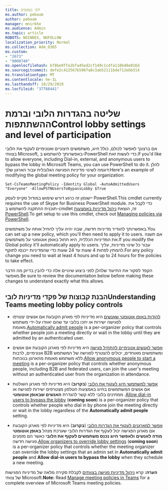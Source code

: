 ```yaml
---
title: לובי מעקפים
ms.author: pebaum
author: pebaum
manager: mnirkhe
ms.audience: Admin
ms.topic: article
ROBOTS: NOINDEX, NOFOLLOW
localization_priority: Normal
ms.collection: Adm_O365
ms.custom:
- "2673"
- "9000740"
ms.openlocfilehash: bf8be9ffe2bfa45ed2cf149c1c4fa118b40e816d
ms.sourcegitcommit: defe2c412567b596fa8c3ab52111bde712ebb314
ms.translationtype: MT
ms.contentlocale: he-IL
ms.lasthandoff: 10/29/2019
ms.locfileid: "37768441"
---
```

# <a name="control-lobby-settings-and-level-of-participation"></a><span data-ttu-id="2c092-102">שליטה בהגדרות הלובי וברמת ההשתתפות</span><span class="sxs-lookup"><span data-stu-id="2c092-102">Control lobby settings and level of participation</span></span>

<span data-ttu-id="2c092-103">אם ברצונך לאפשר לכולם, כולל חיוג, משתמשים חיצוניים ואנונימיים לעקוף את הלובי בצוותי Microsoft, באפשרותך להשתמש ב-PowerShell כדי לעשות זאת.</span><span class="sxs-lookup"><span data-stu-id="2c092-103">If you'd like to allow everyone, including Dial-in, external, and anonymous users to bypass the lobby in Microsoft Teams, you can use PowerShell to do it.</span></span> <span data-ttu-id="2c092-104">להלן דוגמה לשינוי מדיניות הפגישה הגלובלית עבור הארגון שלך:</span><span class="sxs-lookup"><span data-stu-id="2c092-104">Here's an example of modifying the global meeting policy for your organization:</span></span>

`Set-CsTeamsMeetingPolicy -Identity Global -AutoAdmittedUsers "Everyone" -AllowPSTNUsersToBypassLobby $True`

<span data-ttu-id="2c092-105">יישומון זה כרגע דורש שימוש במודול סקייפ לעסק PowerShell.</span><span class="sxs-lookup"><span data-stu-id="2c092-105">This cmdlet currently requires the use of Skype for Business PowerShell module.</span></span> <span data-ttu-id="2c092-106">כדי לקבל את תוכנית ההתקנה להשתמש ב-cmdlet זה, הוצאת [ניהול מדיניות באמצעות PowerShell](https://docs.microsoft.com/en-us/microsoftteams/teams-powershell-overview#managing-policies-via-powershell).</span><span class="sxs-lookup"><span data-stu-id="2c092-106">To get setup to use this cmdlet, check out [Managing policies via PowerShell](https://docs.microsoft.com/en-us/microsoftteams/teams-powershell-overview#managing-policies-via-powershell).</span></span>

<span data-ttu-id="2c092-107">באפשרותך להגדיר מדיניות חדשה, שבה יהיה עליך להחיל אותה על משתמשים.</span><span class="sxs-lookup"><span data-stu-id="2c092-107">You can set up a new policy, which you'll then need to apply it to users.</span></span> <span data-ttu-id="2c092-108">אם תשנה את המדיניות הכללית, היא תחול באופן אוטומטי על משתמשים.</span><span class="sxs-lookup"><span data-stu-id="2c092-108">If you modify the Global policy it'll automatically apply to users.</span></span> <span data-ttu-id="2c092-109">עבור כל שינוי מדיניות, עליך להמתין לפחות 4 שעות עד 24 שעות כדי שהמדיניות ייכנסו לתוקף.</span><span class="sxs-lookup"><span data-stu-id="2c092-109">For any policy change you need to wait at least 4 hours and up to 24 hours for the policies to take effect.</span></span>

<span data-ttu-id="2c092-110">הקפד לסקור את התיעוד שלהלן לפני ביצוע שינויים אלה כדי להבין בדיוק מה הדבר מאפשר.</span><span class="sxs-lookup"><span data-stu-id="2c092-110">Be sure to review the documentation below before making these changes to understand exactly what this allows.</span></span>

## <a name="understanding-teams-meeting-lobby-policy-controls"></a><span data-ttu-id="2c092-111">הבנת קבוצות של פקדי מדיניות לובי</span><span class="sxs-lookup"><span data-stu-id="2c092-111">Understanding Teams meeting lobby policy controls</span></span>

- <span data-ttu-id="2c092-112">[להודות באופן אוטומטי שאנשים](https://docs.microsoft.com/microsoftteams/meeting-policies-in-teams#automatically-admit-people) היא מדיניות לפי מארגן הקובעת אם אנשים יצטרפו לפגישה ישירות או יחכו בלובי עד שהם יאוודו על-ידי משתמש מאומת.</span><span class="sxs-lookup"><span data-stu-id="2c092-112">[Automatically admit people](https://docs.microsoft.com/microsoftteams/meeting-policies-in-teams#automatically-admit-people) is a per-organizer policy that controls whether people join a meeting directly or wait in the lobby until they are admitted by an authenticated user.</span></span>

- <span data-ttu-id="2c092-113">[אפשר לאנשים אנונימיים להתחיל פגישה](https://docs.microsoft.com/microsoftteams/meeting-policies-in-teams#allow-anonymous-people-to-start-a-meeting) היא מדיניות לפי מארגן הקובעת אם אנשים אנונימיים, לרבות B2B ומשתמשים מאוחדים, יכולים להצטרף לפגישה של המשתמש ללא משתמש מאומת מהארגון בנוכחות.</span><span class="sxs-lookup"><span data-stu-id="2c092-113">[Allow anonymous people to start a meeting](https://docs.microsoft.com/microsoftteams/meeting-policies-in-teams#allow-anonymous-people-to-start-a-meeting) is a per-organizer policy that controls whether anonymous people, including B2B and federated users, can join the user's meeting without an authenticated user from the organization in attendance.</span></span>

- <span data-ttu-id="2c092-114">[אפשר למשתמשי חיוג לעקוף את הלובי](https://docs.microsoft.com/en-us/microsoftteams/meeting-policies-in-teams#allow-dial-in-users-to-bypass-the-lobby-coming-soon) (**בקרוב**) היא מדיניות לפי מארגן השולטת אם אנשים המשתמשים בחיוג באמצעות הטלפון מצטרפים ישירות לפגישה או ממתינים בלובי ללא קשר להגדרת **האנשים שבאופן אוטומטי** .</span><span class="sxs-lookup"><span data-stu-id="2c092-114">[Allow dial-in users to bypass the lobby](https://docs.microsoft.com/en-us/microsoftteams/meeting-policies-in-teams#allow-dial-in-users-to-bypass-the-lobby-coming-soon) (**coming soon**) is a per-organizer policy that controls whether people who dial in by phone join the meeting directly or wait in the lobby regardless of the **Automatically admit people** setting.</span></span>

- <span data-ttu-id="2c092-115">[אפשר למארגנים לעקוף את הגדרות הלובי](https://docs.microsoft.com/microsoftteams/meeting-policies-in-teams#allow-organizers-to-override-lobby-settings-coming-soon) (**בקרוב**) היא מדיניות לפי מארגן הקובעת אם מארגן הפגישה יכול לעקוף את הגדרות הלובי שערכת מנהל **באופן אוטומטי מודה לאנשים** **ולאפשר חיוג נכנס משתמשים לעקוף את הלובי** כאשר הם מזמנים פגישה חדשה.</span><span class="sxs-lookup"><span data-stu-id="2c092-115">[Allow organizers to override lobby settings](https://docs.microsoft.com/microsoftteams/meeting-policies-in-teams#allow-organizers-to-override-lobby-settings-coming-soon) (**coming soon**) is a per-organizer policy that controls whether the meeting organizer can override the lobby settings that an admin set in **Automatically admit people** and **Allow dial-in users to bypass the lobby** when they schedule a new meeting.</span></span>

<span data-ttu-id="2c092-116">**הערה:** קרא [ניהול מדיניות פגישה בצוותים](https://docs.microsoft.com/en-us/microsoftteams/meeting-policies-in-teams) לקבלת סקירה מלאה של מדיניות הפגישות של צוותי Microsoft.</span><span class="sxs-lookup"><span data-stu-id="2c092-116">**Note:** Read [Manage meeting policies in Teams](https://docs.microsoft.com/en-us/microsoftteams/meeting-policies-in-teams) for a complete overview of Microsoft Teams meeting policies.</span></span>
